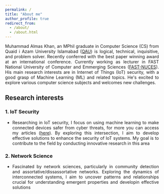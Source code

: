 ```yaml
---
permalink: /
title: "About me"
author_profile: true
redirect_from: 
  - /about/
  - /about.html
---
```


<div style="text-align: justify;">

Muhammad Almas Khan, an MPhil graduate in Computer Science (CS) from Quaid i Azam University Islamabad (<a href="https://cs.qau.edu.pk/">QAU</a>) is logical, technical, inquisitive, and problem solver. Recently conferred with the best paper winning award at an international conference. Currently working as lecturer in FAST National University of Computer and Emmerging Sciences (<a href="http://isb.nu.edu.pk/Faculty/Details/6528">FAST-NUCES</a>). His main research interests are in Internet of Things (IoT) security, with a good grasp of Machine Learning (ML) and related topics. He's excited to explore various computer science subjects and welcomes new challenges.
</div>


## Research interests

### 1. IoT Security

- <div style="text-align: justify;">  Researching in IoT security, I focus on using machine learning to make connected devices safer from cyber threats, for more you can access my articles (<a href="https://scholar.google.com/citations?user=s23eUgcAAAAJ&hl=en&oi=ao">here</a>). By exploring this intersection, I aim to develop effective solutions to enhance the security of IoT systems. My goal is to contribute to the field by conducting innovative research in this area </div>

### 2. Network Science

- <div style="text-align: justify;"> Fascinated by network sciences, particularly in community detection and assortative/dissassortative networks. Exploring the dynamics of interconnected systems, I aim to uncover patterns and relationships crucial for understanding emergent properties and developin effective solutions </div>

<!-- About Me section ends here -->

<div style="width: 150px; margin: 20px auto; transform: scale(0.4); transform-origin: top center;">
  <script type="text/javascript" id="clstr_globe" src="//clustrmaps.com/globe.js?d=XFhXtHTPhWckv9lN2nC03y-VmYQ5PiKPBALTJmj9TLU"></script>
</div>
